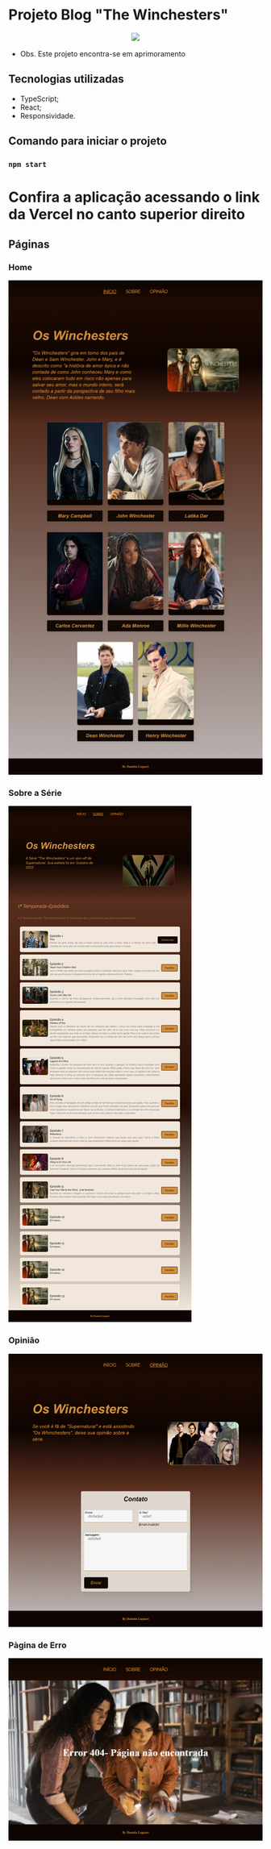 # Projeto Blog "The Winchesters"

<p align="center">
<img width="600" src="./imagens/blog-winchesters.gif">
<p>

- Obs. Este projeto encontra-se em aprimoramento

## Tecnologias utilizadas

 - TypeScript;
 - React;
 - Responsividade.

## Comando para iniciar o projeto

### `npm start`

# Confira a aplicação acessando o link da Vercel no canto superior direito


## Páginas

### Home


![](./imagens/home.png)


### Sobre a Série


![](./imagens/sobreSerie.png)


### Opinião


![](./imagens/opiniao.png)


### Pàgina de Erro


![](./imagens/erro.png)
